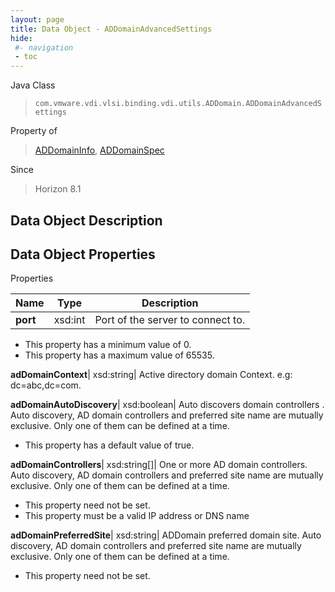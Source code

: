 ```yaml
---
layout: page
title: Data Object - ADDomainAdvancedSettings
hide:
 #- navigation
 - toc
---
```






Java Class  
> `com.vmware.vdi.vlsi.binding.vdi.utils.ADDomain.ADDomainAdvancedSettings`

Property of  
> [ADDomainInfo](vdi.utils.ADDomain.ADDomainInfo.md#field_detail), [ADDomainSpec](vdi.utils.ADDomain.ADDomainSpec.md#field_detail)

Since  
> Horizon 8.1


## Data Object Description 

## Data Object Properties

Properties

Name |  Type |  Description   
---|---|---  
**port**|  xsd:int|  Port of the server to connect to.   


  * This property has a minimum value of 0. 
  * This property has a maximum value of 65535. 

  
**adDomainContext**|  xsd:string|  Active directory domain Context. e.g: dc=abc,dc=com.   
  
**adDomainAutoDiscovery**|  xsd:boolean|  Auto discovers domain controllers . Auto discovery, AD domain controllers and preferred site name are mutually exclusive. Only one of them can be defined at a time.   


  * This property has a default value of true.

  
**adDomainControllers**|  xsd:string[]|  One or more AD domain controllers. Auto discovery, AD domain controllers and preferred site name are mutually exclusive. Only one of them can be defined at a time.   


 * This property need not be set.
  * This property must be a valid IP address or DNS name 

  
**adDomainPreferredSite**|  xsd:string|  ADDomain preferred domain site. Auto discovery, AD domain controllers and preferred site name are mutually exclusive. Only one of them can be defined at a time.   


 * This property need not be set.

  
  
  
   
  
  
